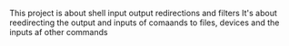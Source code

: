 This project is about shell input output redirections and filters
It's about reedirecting the output and inputs of comaands to files, devices and the inputs af other commands
